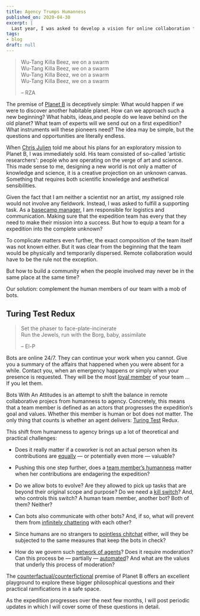```yaml
---
title: Agency Trumps Humanness
published_on: 2020-04-30
excerpt: |
  Last year, I was asked to develop a vision for online collaboration for the Planet B project. The challenge: building a community of people that may never be in the same place at the same time. The solution: a mob of bots with an attitude.
tags:
- blog
draft: null
---
```



 > 
 > Wu-Tang Killa Beez, we on a swarm  
 > Wu-Tang Killa Beez, we on a swarm  
 > Wu-Tang Killa Beez, we on a swarm  
 > Wu-Tang Killa Beez, we on a swarm
 > 
 > – RZA

The premise of [Planet B](https://planet-b.eu/) is deceptively simple: What would happen if we were to discover another habitable planet. How can we approach such a new beginning? What habits, ideas,and people do we leave behind on the old planet?  What team of experts will we send out on a first expedition? What instruments will these pioneers need? The idea may be simple, but the questions and opportunities are literally endless.

When [Chris Julien](https://twitter.com/chrisjulien) told me about his plans for an exploratory mission to Planet B, I was immediately sold. His team consisted of so-called 'artistic researchers': people who are operating on the verge of
art and science. This made sense to me, designing a new world is not only a matter of knowledge and science, it is a creative projection on an unknown canvas. Something that requires both scientific knowledge and aesthetical sensibilities.

Given the fact that I am neither a scientist nor an artist, my assigned role would not involve any fieldwork. Instead, I was asked to fulfill a supporting task. As a [basecamp manager](http://www.theyet.org/wp-content/uploads/2012/09/Roles-and-Responsibilities.pdf), I am responsible for logistics and communication. Making sure that the expedition team has every that they need to make their mission into a success. But how to equip a team for a expedition into the complete unknown?

To complicate matters even further, the exact composition of the team itself was not known either. But it was clear from the beginning that the team would be physically and temporarily dispersed. Remote collaboration would have to be the rule not the exception. 

But how to build a community when the people involved may never be in the same place at the same time? 

Our solution: complement the human members of our team with a mob of bots.

## Turing Test Redux

 > 
 > Set the phaser to face-plate-incinerate  
 > Run the Jewels, run with the Borg, baby, assimilate
 > 
 > – El-P

Bots are online 24/7. They can continue your work when you cannot. Give you a summary of the affairs that happened when you were absent for a while. Contact you, when an emergency happens or simply when your presence is requested. They will be the most [loyal member](https://cdn.petstatic.com/media/dogs/avatar/21983.jpg?v=1564549538) of your team … If you let them. 

Bots With An Attitudes is an attempt to shift the balance in remote collaborative projecs from humanness to agency. Concretely, this means that a team member is defined as an actors that progresses the expedition’s goal and values. Whether this member is human or bot does not matter. The only thing that counts is whether an agent delivers: [Turing Test](https://www.youtube.com/watch?v=3wLqsRLvV-c&feature=share) Redux.

This shift from humanness to agency brings up a lot of theoretical and practical challenges:

* Does it really matter if a coworker is not an actual person when its
  contributions are [equally](https://en.wikipedia.org/wiki/Eugene_Goostman) — or potentially even more — valuable? 

* Pushing this one step further, does a [team member’s humanness](https://www.dreamworks.com/trolls) matter when her contributions are endagering the expedition?

* Do we allow bots to evolve? Are they allowed to pick up tasks that are beyond their original scope and purpose? Do we need a [kill switch](https://www.imdb.com/title/tt1107859/)? And, who controls this switch? A human team member, another bot? Both of them? Neither?

* Can bots also communicate with other bots? And, if so, what will prevent them from [infinitely chattering](https://www.seeker.com/wiki-bots-that-feud-for-years-highlight-the-troubled-future-of-ai-2291186353.html) with each other? 

* Since humans are no strangers to [pointless chitchat](https://youtu.be/knQU3dz85Ac) either, will they be subjected to the same measures that keep the bots in check?

* How do we govern such [network of agents](https://mathworld.wolfram.com/CellularAutomaton.html)? Does it require moderation? Can this process be — partially — [automated](https://bitstorm.org/gameoflife)? And what are the values that underly this process of moderation?

The [counterfactual/counterfictional](https://www.theguardian.com/books/2013/oct/23/dj-taylor-top-counter-factual-novels) premise of Planet B offers an excellent playground to explore these bigger philosophical questions and their practical ramifications in a safe space.

As the expedition progresses over the next few months, I will post periodic updates in which I will cover some of these questions in detail.
